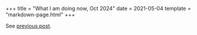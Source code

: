+++
title = "What I am doing now, Oct 2024"
date = 2021-05-04
template = "markdown-page.html"
+++

See [previous post](@/now/may-2024.md).

